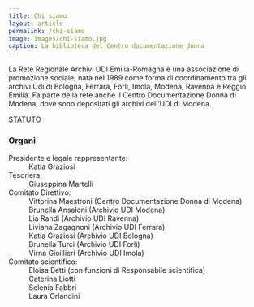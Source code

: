 ```yaml
---
title: Chi siamo
layout: article
permalink: /chi-siamo
image: images/chi-siamo.jpg
caption: La biblioteca del Centro documentazione donna
---
```


La Rete Regionale Archivi UDI Emilia-Romagna è una associazione di promozione sociale, nata nel 1989 come forma di coordinamento tra gli archivi Udi di Bologna, Ferrara, Forlì, Imola, Modena, Ravenna e Reggio Emilia. Fa parte della rete anche il Centro Documentazione Donna di Modena, dove sono depositati gli archivi dell’UDI di Modena.

[STATUTO](images/statuto-rete-archivi-udi-er.pdf)

### Organi

<dl>
  <dt>Presidente e legale rappresentante:</dt>
  <dd>Katia Graziosi</dd>

  <dt>Tesoriera:</dt>
  <dd>Giuseppina Martelli</dd>

  <dt>Comitato Direttivo:</dt>
  <dd>Vittorina Maestroni (Centro Documentazione Donna di Modena)</dd>
  <dd>Brunella Ansaloni (Archivio UDI Modena)</dd>
  <dd>Lia Randi (Archivio UDI Ravenna)</dd>
  <dd>Liviana Zagagnoni (Archivio UDI Ferrara)</dd>
  <dd>Katia Graziosi (Archivio UDI Bologna)</dd>
  <dd>Brunella Turci (Archivio UDI Forlì)</dd>
  <dd>Virna Gioillieri (Archivio UDI Imola)</dd>

  <dt>Comitato scientifico:</dt>
  <dd>Eloisa Betti (con funzioni di Responsabile scientifica)</dd>
  <dd>Caterina Liotti</dd>
  <dd>Selenia Fabbri</dd>
  <dd>Laura Orlandini</dd>

</dl>
